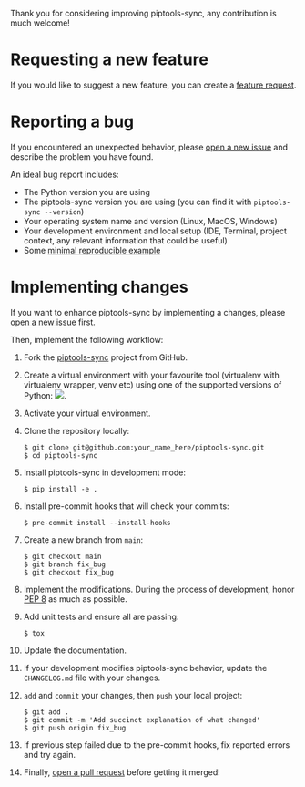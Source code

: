 Thank you for considering improving piptools-sync, any contribution is much welcome!

# Requesting a new feature

If you would like to suggest a new feature, you can create a [feature request](https://github.com/Stephen-RA-King/piptools-sync/issues/new?&template=feature_request.md).

# Reporting a bug

If you encountered an unexpected behavior, please [open a new issue](https://github.com/Stephen-RA-King/piptools-sync/issues/new)
and describe the problem you have found.

An ideal bug report includes:

-   The Python version you are using
-   The piptools-sync version you are using (you can find it with `piptools-sync --version`)
-   Your operating system name and version (Linux, MacOS, Windows)
-   Your development environment and local setup (IDE, Terminal, project context, any relevant information that could be useful)
-   Some [minimal reproducible example](https://stackoverflow.com/help/mcve)

# Implementing changes

If you want to enhance piptools-sync by implementing a changes, please [open a new issue](https://github.com/Stephen-RA-King/piptools-sync/issues/new) first.

Then, implement the following workflow:

1.  Fork the [piptools-sync](https://github.com/Stephen-RA-King/piptools-sync) project from GitHub.

2.  Create a virtual environment with your favourite tool (virtualenv with virtualenv wrapper, venv etc)
    using one of the supported versions of Python: ![](https://img.shields.io/pypi/pyversions/piptools-sync).

3.  Activate your virtual environment.

4.  Clone the repository locally:

        $ git clone git@github.com:your_name_here/piptools-sync.git
        $ cd piptools-sync

5.  Install piptools-sync in development mode:

        $ pip install -e .

6.  Install pre-commit hooks that will check your commits:

        $ pre-commit install --install-hooks

7.  Create a new branch from `main`:

        $ git checkout main
        $ git branch fix_bug
        $ git checkout fix_bug

8.  Implement the modifications. During the process of development, honor [PEP 8](https://www.python.org/dev/peps/pep-0008/) as much as possible.

9.  Add unit tests and ensure all are passing:

        $ tox

10. Update the documentation.

11. If your development modifies piptools-sync behavior, update the `CHANGELOG.md` file with your changes.

12. `add` and `commit` your changes, then `push` your local project:

        $ git add .
        $ git commit -m 'Add succinct explanation of what changed'
        $ git push origin fix_bug

13. If previous step failed due to the pre-commit hooks, fix reported errors and try again.

14. Finally, [open a pull request](https://github.com/Stephen-RA-King/piptools-sync/compare) before getting it merged!
